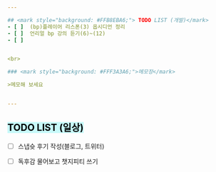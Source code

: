 ```yaml
---  

## <mark style="background: #FFB8EBA6;"> TODO LIST (개발)</mark>
- [ ]  (bp)플레이어 리스폰(3) 옵시디언 정리
- [ ]  언리얼 bp 강의 듣기(6)~(12)
- [ ]  


<br>

### <mark style="background: #FFF3A3A6;">메모장</mark>

>메모해 보세요


---
```


## <mark style="background: #ABF7F7A6;">TODO LIST (일상)</mark>

- [ ]  스냅슛 후기 작성(블로그, 트위터)
- [ ]  독후감 물어보고  챗지피티 쓰기
 

